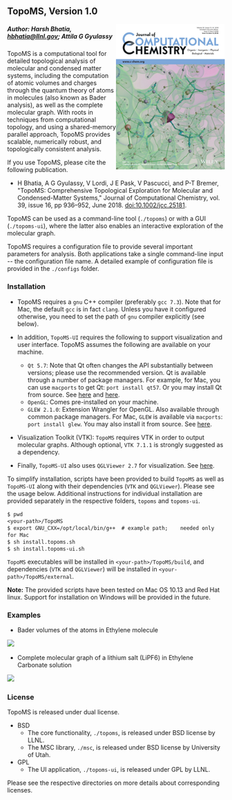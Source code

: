 ## TopoMS, Version 1.0

<img align="right" src="./docs/jcc25344-toc-0001-m.jpg" width="50%">
<!--<img align="right" src="https://user-images.githubusercontent.com/10440378/35475248-ebbbba0c-034f-11e8-8980-1199a5c5fb56.png" width="50%">-->

##### Author: Harsh Bhatia, hbhatia@llnl.gov; Attila G Gyulassy

TopoMS is a computational tool for detailed topological analysis of molecular
and condensed matter systems, including the computation of atomic volumes and
charges through the quantum theory of atoms in molecules (also known as Bader
analysis), as well as the complete molecular graph.  With roots in techniques
from computational topology, and using a shared-memory parallel approach,
TopoMS provides scalable, numerically robust, and topologically consistent
analysis.

If you use TopoMS, please cite the following publication.
* H Bhatia, A G Gyulassy, V Lordi, J E Pask, V Pascucci, and P-T Bremer,
"TopoMS: Comprehensive Topological Exploration for Molecular and Condensed-Matter Systems,"
Journal of Computational Chemistry, vol. 39, issue 16, pp 936–952, June 2018.
[doi:10.1002/jcc.25181](https://doi.org/10.1002/jcc.25181).

TopoMS can be used as a command-line tool (`./topoms`) or with a GUI
(`./topoms-ui`), where the latter also enables an interactive exploration of
the molecular graph.

TopoMS requires a configuration file to provide several important parameters
for analysis. Both applications take a single command-line input -- the
configuration file name. A detailed example of configuration file is
provided in the `./configs` folder.

### Installation

* TopoMS requires a `gnu` C++ compiler (preferably `gcc 7.3`). Note that for Mac,
the default `gcc` is in fact `clang`. Unless you have it configured otherwise,
you need to set the path of `gnu` compiler explicitly (see below).

* In addition, `TopoMS-UI` requires the following to support visualization and
user interface. TopoMS assumes the following are available on your machine.
  * `Qt 5.7`: Note that Qt often changes the API substantially between versions;
    please use the recommended version. Qt is available through a number of
    package managers. For example, for Mac, you can use `macports` to get Qt:
    `port install qt57`. Or you may install Qt from source. See [here](http://doc.qt.io/qt-5/linux.html#downloading-and-installing-qt) and
    [here](http://doc.qt.io/qt-5/linux-building.html).
  * `OpenGL`: Comes pre-installed on your machine.
  * `GLEW 2.1.0`: Extension Wrangler for OpenGL. Also available through common
  package managers. For Mac, `GLEW` is available via
  `macports`: `port install glew`. You may also install it from source. See [here](http://glew.sourceforge.net/build.html).

* Visualization Toolkit (VTK): `TopoMS`  requires VTK in order to output
  molecular graphs. Although optional, `VTK 7.1.1` is strongly suggested as a
  dependency.

* Finally, `TopoMS-UI` also uses `QGLViewer 2.7` for visualization. See [here](http://libqglviewer.com/download.html).

To simplify installation, scripts have been provided to build `TopoMS` as well
as `TopoMS-UI` along with their dependencies (`VTK` and `QGLViewer`). Please see
the usage below. Additional instructions for individual installation are
provided separately in the respective folders, `topoms` and `topoms-ui`.

```
$ pwd
<your-path>/TopoMS
$ export GNU_CXX=/opt/local/bin/g++  # example path;    needed only for Mac
$ sh install.topoms.sh
$ sh install.topoms-ui.sh
```

`TopoMS` executables will be installed in `<your-path>/TopoMS/build`, and
dependencies (`VTK` and `QGLViewer`) will be installed in
`<your-path>/TopoMS/external`.

**Note:** The provided scripts have been tested on Mac OS 10.13 and Red Hat linux.
Support for installation on Windows will be provided in the future.

### Examples

* Bader volumes of the atoms in Ethylene molecule

<img src="https://user-images.githubusercontent.com/10440378/35475245-d51a282e-034f-11e8-833b-77b05169c70c.png" width="25%">

* Complete molecular graph of a lithium salt (LiPF6) in Ethylene Carbonate solution

<img src="https://user-images.githubusercontent.com/10440378/35475242-cd6257b4-034f-11e8-9383-a40415ec5242.png" width="25%">

### License

TopoMS is released under dual license.

- BSD
  - The core functionality, `./topoms`, is released under BSD license by LLNL.
  - The MSC library, `./msc`, is released under BSD license by University of Utah.
- GPL
  - The UI application, `./topoms-ui`, is released under GPL by LLNL.

Please see the respective directories on more details about corresponding licenses.
